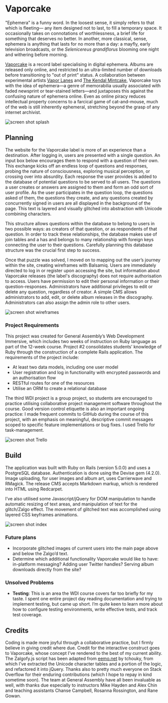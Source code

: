 # Vaporcake

"Ephemera" is a funny word. In the loosest sense, it simply refers to that which is fleeting— any item designed not to last, to fill a temporary space. It occasionally takes on connotations of worthlessness, a brief life for something that deserves no better. In another, more classical, sense, ephemera is anything that lasts for no more than a day: a mayfly, early television broadcasts, or the _Selenicereus grandiflorus_ blooming one night and withering before morning.

[Vaporcake](https://vaporcake.bandcamp.com) is a record label specialising in digital ephemera. Albums are released only online, and restricted to an ultra-limited number of downloads before transitioning to "out of print" status. A collaboration between experimental artists [Vapor Lanes](http://vaporlanes.bandcamp.com) and [The Kendal Mintcake](http://thekendalmintcake.bandcamp.com), Vaporcake toys with the idea of ephemera—a genre of memorabilia usually associated with faded newsprint or tear-stained letters—and juxtaposes this against the confusing nature of ephemera online. Even as online piracy reduces intellectual property concerns to a farcical game of cat-and-mouse, much of the web is still inherently ephemeral, stretching beyond the grasp of any internet archivist.  

![screen shot splash](https://cloud.githubusercontent.com/assets/2197306/17551743/bf4195ca-5ef3-11e6-9334-06ff7ac0274d.png) 


## Planning
The website for the Vaporcake label is more of an experience than a destination. After logging in, users are presented with a single question. An input box below encourages them to respond with a question of their own. This exchange kicks off an endless loop of questions and responses, probing the nature of consciousness, exploring musical perception, or crossing over into absurdity. Each response the user provides is added to the database of potential questions to be served to all users. The questions a user creates or answers are assigned to them and form an odd sort of user profile. As the user participates in the question loop, the questions asked of them, the questions they create, and any questions created by concurrently signed in users are all displayed in the background of the page. This text is layered and visually glitched into abstraction with Unicode combining characters.

This structure allows questions within the database to belong to users in two possible ways: as creators of that question, or as respondents of that question. In order to track these relationships, the database makes use of join tables and a has and belongs to many relationship with foreign keys connecting the user to their questions. Carefully planning this database structure was the crucial first step to success.

Once that puzzle was solved, I moved on to mapping out the user’s journey within the site, creating wireframes with Balsamiq. Users are immediately directed to log in or register upon accessing the site, but information about Vaporcake releases (the label's discography) does not require authorisation to access. Users have permission to edit their personal information or their question-responses. Administrators have additional privileges to edit or delete any question, regardless of creator. A simple CMS allows administrators to add, edit, or delete album releases in the discography. Administrators can also assign the admin role to other users.

![screen shot wireframes](https://cloud.githubusercontent.com/assets/2197306/17551741/bf3eeea6-5ef3-11e6-84af-d4f3c3c89248.png) 

### Project Requirements
This project was created for General Assembly’s Web Development Immersive, which includes two weeks of instruction on Ruby language as part of the 12-week course. Project #2 consolidates students’ knowledge of Ruby through the construction of a complete Rails application. The requirements of the project include:

* At least two data models, including one user model
* User registration and log in functionality with encrypted passwords and an authorisation flow
* RESTful routes for one of the resources
* Utilise an ORM to create a relational database

The third WDI project is a group project, so students are encouraged to practice utilising collaborative project management software throughout the course. Good version control etiquette is also an important ongoing practice: I made frequent commits to GitHub during the course of this project, with an emphasis on meaningful, descriptive commit messages scoped to specific feature implementations or bug fixes. I used Trello for task-management.

![screen shot Trello](https://cloud.githubusercontent.com/assets/2197306/17551744/bf47524e-5ef3-11e6-9303-fdfcaa5d96b9.png)
 
## Build
The application was built with Ruby on Rails (version 5.0.0) and uses a PostgreSQL database. Authentication is done using the Devise gem (4.2.0). Image uploading, for user images and album art, uses Carrierwave and RMagick. The release CMS accepts Markdown markup, which is rendered into HTML using Redcarpet.

I’ve also utilised some Javascript/jQuery for DOM manipulation to handle automatic resizing of text areas, and manipulation of text for the glitch/Zalgo effect. The movement of glitched text was accomplished using layered CSS keyframes animations.

![screen shot index](https://cloud.githubusercontent.com/assets/2197306/17551742/bf40b330-5ef3-11e6-87eb-b9fc8ac3df0a.png)

### Future plans
* Incorporate glitched images of current users into the main page above and below the Zalgo’d text.
* Determine which additional functionality Vaporcake would like to have: in-platform messaging? Adding user Twitter handles? Serving album downloads directly from the site? 

### Unsolved Problems
* __Testing__: This is an area the WDI course covers far too briefly for my taste. I spent one entire project day reading documentation and trying to implement testing, but came up short. I’m quite keen to learn more about how to configure testing environments, write effective tests, and track test coverage.

## Credits
Coding is made more joyful through a collaborative practice, but I firmly believe in giving credit where due. Credit for the interactive construct goes to Vaporcake, whose concept I’ve rendered to the best of my current ability. The Zalgofy.js script has been adapted from [eemo.net](https://eeemo.net) by tchouky, from which I’ve extracted the Unicode character tables and a portion of the logic, and refactored it into jQuery. Thanks also to pretty much everyone on Stack Overflow for their enduring contributions (which I hope to repay in kind sometime soon). The team at General Assembly have all been invaluable as well, with thanks due especially to instructors Mike Hayden and Alex Chin and teaching assistants Chanse Campbell, Rosanna Rossington, and Rane Gowan.